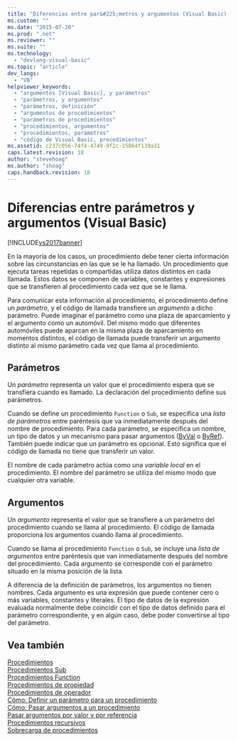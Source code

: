 ```yaml
---
title: "Diferencias entre par&#225;metros y argumentos (Visual Basic) | Microsoft Docs"
ms.custom: ""
ms.date: "2015-07-20"
ms.prod: ".net"
ms.reviewer: ""
ms.suite: ""
ms.technology: 
  - "devlang-visual-basic"
ms.topic: "article"
dev_langs: 
  - "VB"
helpviewer_keywords: 
  - "argumentos [Visual Basic], y parámetros"
  - "parámetros, y argumentos"
  - "parámetros, definición"
  - "argumentos de procedimientos"
  - "parámetros de procedimientos"
  - "procedimientos, argumentos"
  - "procedimientos, parámetros"
  - "código de Visual Basic, procedimientos"
ms.assetid: c237c056-74f4-4749-9f2c-15864f139a31
caps.latest.revision: 18
author: "stevehoag"
ms.author: "shoag"
caps.handback.revision: 18
---
```

# Diferencias entre par&#225;metros y argumentos (Visual Basic)
[!INCLUDE[vs2017banner](../../../../visual-basic/developing-apps/includes/vs2017banner.md)]

En la mayoría de los casos, un procedimiento debe tener cierta información sobre las circunstancias en las que se le ha llamado.  Un procedimiento que ejecuta tareas repetidas o compartidas utiliza datos distintos en cada llamada.  Estos datos se componen de variables, constantes y expresiones que se transfieren al procedimiento cada vez que se le llama.  
  
 Para comunicar esta información al procedimiento, el procedimiento define un *parámetro*, y el código de llamada transfiere un *argumento* a dicho parámetro.  Puede imaginar el parámetro como una plaza de aparcamiento y el argumento como un automóvil.  Del mismo modo que diferentes automóviles puede aparcan en la misma plaza de aparcamiento en momentos distintos, el código de llamada puede transferir un argumento distinto al mismo parámetro cada vez que llama al procedimiento.  
  
## Parámetros  
 Un *parámetro* representa un valor que el procedimiento espera que se transfiera cuando es llamado.  La declaración del procedimiento define sus parámetros.  
  
 Cuando se define un procedimiento `Function` o `Sub`, se especifica una *lista de parámetros* entre paréntesis que va inmediatamente después del nombre de procedimiento.  Para cada parámetro, se especifica un nombre, un tipo de datos y un mecanismo para pasar argumentos \([ByVal](../../../../visual-basic/language-reference/modifiers/byval.md) o [ByRef](../../../../visual-basic/language-reference/modifiers/byref.md)\).  También puede indicar que un parámetro es opcional.  Esto significa que el código de llamada no tiene que transferir un valor.  
  
 El nombre de cada parámetro actúa como una *variable local* en el procedimiento.  El nombre del parámetro se utiliza del mismo modo que cualquier otra variable.  
  
## Argumentos  
 Un *argumento* representa el valor que se transfiere a un parámetro del procedimiento cuando se llama al procedimiento.  El código de llamada proporciona los argumentos cuando llama al procedimiento.  
  
 Cuando se llama al procedimiento `Function` o `Sub`, se incluye una *lista de argumentos* entre paréntesis que van inmediatamente después del nombre del procedimiento.  Cada argumento se corresponde con el parámetro situado en la misma posición de la lista.  
  
 A diferencia de la definición de parámetros, los argumentos no tienen nombres.  Cada argumento es una expresión que puede contener cero o más variables, constantes y literales.  El tipo de datos de la expresión evaluada normalmente debe coincidir con el tipo de datos definido para el parámetro correspondiente, y en algún caso, debe poder convertirse al tipo del parámetro.  
  
## Vea también  
 [Procedimientos](../../../../visual-basic/programming-guide/language-features/procedures/index.md)   
 [Procedimientos Sub](../../../../visual-basic/programming-guide/language-features/procedures/sub-procedures.md)   
 [Procedimientos Function](../../../../visual-basic/programming-guide/language-features/procedures/function-procedures.md)   
 [Procedimientos de propiedad](../../../../visual-basic/programming-guide/language-features/procedures/property-procedures.md)   
 [Procedimientos de operador](../../../../visual-basic/programming-guide/language-features/procedures/operator-procedures.md)   
 [Cómo: Definir un parámetro para un procedimiento](../../../../visual-basic/programming-guide/language-features/procedures/how-to-define-a-parameter-for-a-procedure.md)   
 [Cómo: Pasar argumentos a un procedimiento](../../../../visual-basic/programming-guide/language-features/procedures/how-to-pass-arguments-to-a-procedure.md)   
 [Pasar argumentos por valor y por referencia](../../../../visual-basic/programming-guide/language-features/procedures/passing-arguments-by-value-and-by-reference.md)   
 [Procedimientos recursivos](../../../../visual-basic/programming-guide/language-features/procedures/recursive-procedures.md)   
 [Sobrecarga de procedimientos](../../../../visual-basic/programming-guide/language-features/procedures/procedure-overloading.md)